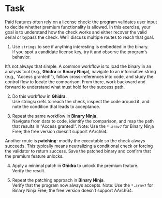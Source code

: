 # Task

Paid features often rely on a license check: the program validates user input to decide whether premium functionality is allowed. In this exercise, your goal is to understand how the check works and either recover the valid serial or bypass the check. We’ll discuss multiple routes to reach that goal.

1. Use `strings` to see if anything interesting is embedded in the binary.  
   If you spot a candidate license key, try it and observe the program’s behavior.

It’s not always that simple. A common workflow is to load the binary in an analysis tool (e.g., **Ghidra** or **Binary Ninja**), navigate to an informative string (e.g., “Access granted!”), follow cross-references into code, and study the control flow to locate the comparison. From there, work backward and forward to understand what must hold for the success path.

2. Do this workflow in **Ghidra**.  
   Use strings/xrefs to reach the check, inspect the code around it, and note the condition that leads to acceptance.

3. Repeat the same workflow in **Binary Ninja**.  
   Navigate from data to code, identify the comparison, and map the path that results in “Access granted!”. Note: Use the `*.armv7` for Binary Ninja Free; the free version doesn’t support AArch64.

Another route is **patching**: modify the executable so the check always succeeds. This typically means neutralizing a conditional check or forcing the validator to return success. Save the patched binary and confirm that the premium feature unlocks.

4. Apply a minimal patch in **Ghidra** to unlock the premium feature.  
   Verify the result.

5. Repeat the patching approach in **Binary Ninja**.  
   Verify that the program now always accepts. Note: Use the `*.armv7` for Binary Ninja Free; the free version doesn’t support AArch64.